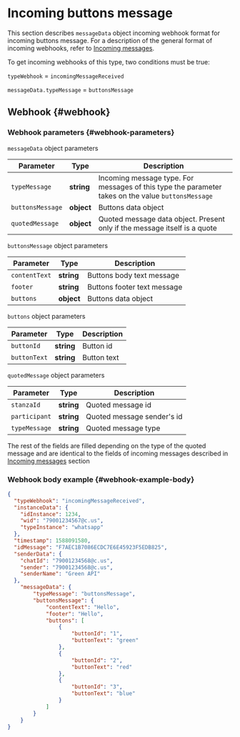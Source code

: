 # Incoming buttons message

This section describes `messageData` object incoming webhook format for incoming buttons message. For a description of the general format of incoming webhooks, refer to [Incoming messages](Webhook-IncomingMessageReceived.md).

To get incoming webhooks of this type, two conditions must be true:

`typeWebhook` = `incomingMessageReceived`

`messageData.typeMessage` = `buttonsMessage`

## Webhook {#webhook}

### Webhook parameters {#webhook-parameters}

`messageData` object parameters

| Parameter          | Type        | Description                                                                                     |
| ----------------- | ---------- | ----------------------------------------------------------------------------------------------- |
| `typeMessage`     | **string** | Incoming message type. For messages of this type the parameter takes on the value `buttonsMessage`       |
| `buttonsMessage` | **object** | Buttons data object                                                           |
| `quotedMessage`   | **object** | Quoted message data object. Present only if the message itself is a quote |

`buttonsMessage` object parameters

| Parameter      | Type      | Description          |
| ------------- | ---------- | ------------------- |
| `contentText` | **string** | Buttons body text message|
| `footer` | **string** | Buttons footer text message|
| `buttons`   | **object** | Buttons data object |

`buttons` object parameters

| Parameter      | Type       | Description        |
| ------------- | ---------- | ------------------- |
| `buttonId` | **string** | Button id |
| `buttonText` | **string** | Button text |

`quotedMessage` object parameters

| Parameter     | Type        | Description           |
| ------------- | ---------- | ------------------- |
| `stanzaId` | **string** | Quoted message id |
| `participant` | **string** | Quoted message sender's id |
| `typeMessage` | **string** | Quoted message type |

The rest of the fields are filled depending on the type of the quoted message and are identical to the fields of incoming messages described in [Incoming messages](Webhook-IncomingMessageReceived.md) section

### Webhook body example {#webhook-example-body}

```json
{
  "typeWebhook": "incomingMessageReceived",
  "instanceData": {
    "idInstance": 1234,
    "wid": "79001234567@c.us",
    "typeInstance": "whatsapp"
  },
  "timestamp": 1588091580,
  "idMessage": "F7AEC1B7086ECDC7E6E45923F5EDB825",
  "senderData": {
    "chatId": "79001234568@c.us",
    "sender": "79001234568@c.us",
    "senderName": "Green API"
  },
    "messageData": {
        "typeMessage": "buttonsMessage",
        "buttonsMessage": {
            "contentText": "Hello",
            "footer": "Hello",
            "buttons": [
                {
                    "buttonId": "1",
                    "buttonText": "green"
                },
                {
                    "buttonId": "2",
                    "buttonText": "red"
                },
                {
                    "buttonId": "3",
                    "buttonText": "blue"
                }
            ]
        }
    }
}
```
